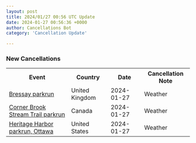 ```yaml
---
layout: post
title: 2024/01/27 00:56 UTC Update
date: 2024-01-27 00:56:36 +0000
author: Cancellations Bot
category: 'Cancellation Update'

---
```


<h3>New Cancellations</h3>
<div class='hscrollable'>
<table style='width: 100%'>
    <tr>
        <th>Event</th>
        <th>Country</th>
        <th>Date</th>
        <th>Cancellation Note</th>
    </tr>
    <tr>
        <td><a href="https://www.parkrun.org.uk/bressay">Bressay parkrun</a></td>
        <td>United Kingdom</td>
        <td>2024-01-27</td>
        <td>Weather</td>
    </tr>
    <tr>
        <td><a href="https://www.parkrun.ca/cornerbrookstreamtrail">Corner Brook Stream Trail parkrun</a></td>
        <td>Canada</td>
        <td>2024-01-27</td>
        <td>Weather</td>
    </tr>
    <tr>
        <td><a href="https://www.parkrun.us/heritageharbor">Heritage Harbor parkrun, Ottawa</a></td>
        <td>United States</td>
        <td>2024-01-27</td>
        <td>Weather</td>
    </tr>
</table>
</div>
